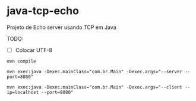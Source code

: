# java-tcp-echo
Projeto de Echo server usando TCP em Java

TODO:

- [ ] Colocar UTF-8

`mvn compile`

`mvn exec:java -Dexec.mainClass="com.br.Main" -Dexec.args="--server --port=8080"`

`mvn exec:java -Dexec.mainClass="com.br.Main" -Dexec.args="--client --ip=localhost --port=8080"`